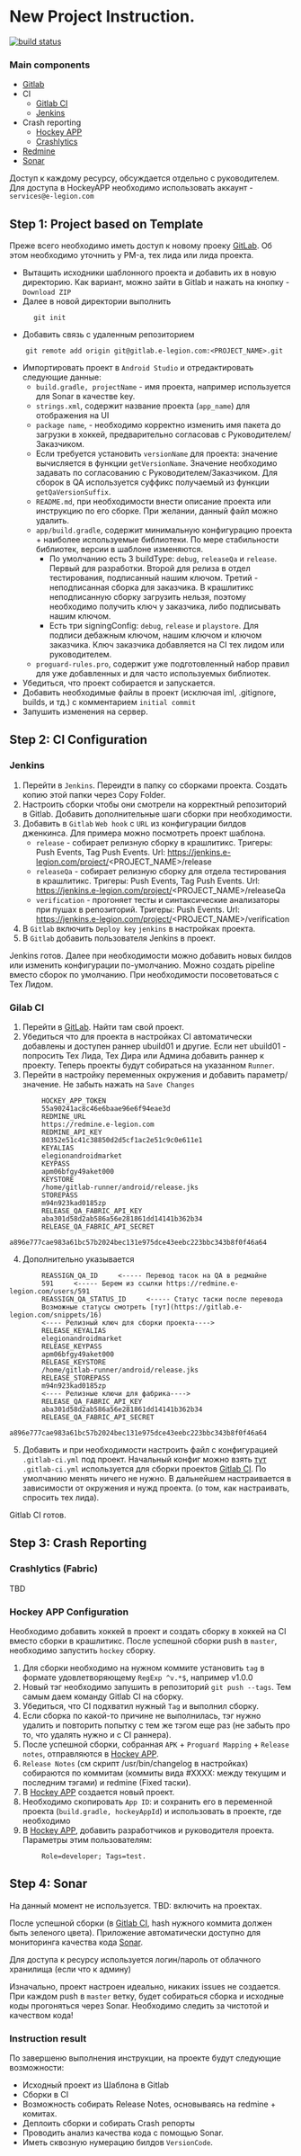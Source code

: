 # New Project Instruction.


[![build status](https://gitlab.e-legion.com/android/template/badges/master/build.svg)](https://gitlab.e-legion.com/android/template/commits/master)

### Main components
* [Gitlab](https://gitlab.e-legion.com/)
* CI
  * [Gitlab CI](https://gitlab.e-legion.com/ci)
  * [Jenkins](http://jenkins.e-legion.com)
* Crash reporting
  * [Hockey APP](https://rink.hockeyapp.net) 
  * [Crashlytics](https://try.crashlytics.com)
* [Redmine](https://redmine.e-legion.com/projects/android)
* [Sonar](https://sonar.e-legion.com/)

Доступ к каждому ресурсу, обсуждается отдельно с руководителем. Для доступа в HockeyAPP необходимо использовать аккаунт - `services@e-legion.com`

## Step 1: Project based on Template
Преже всего необходимо иметь доступ к новому проеку [GitLab](https://gitlab.e-legion.com). Об этом необходимо уточнить у PM-а, тех лида или лида проекта.

* Вытащить исходники шаблонного проекта и добавить их в новую директорию. Как вариант, можно зайти в Gitlab и нажать на кнопку - `Download ZIP`
* Далее в новой директории выполнить 

```
      git init 
```
* Добавить связь с удаленным репозиторием

```
    git remote add origin git@gitlab.e-legion.com:<PROJECT_NAME>.git
```


* Импортировать проект в `Android Studio` и отредактировать следующие данные:
    * `build.gradle, projectName` - имя проекта, например используется для Sonar в качестве key.
    * `strings.xml`, содержит название проекта (`app_name`) для отображения на UI
    * `package name`, - необходимо корректно изменить имя пакета до загрузки в хоккей, предварительно согласовав с Руководителем/Заказчиком.
    *  Если требуется установить `versionName` для проекта: значение вычисляется в функции `getVersionName`. Значение необходимо задавать по согласованию с Руководителем/Заказчиком. Для сборок в QA используется суффикс получаемый из функции `getQaVersionSuffix`.
    * `README.md`, при необходимости внести описание проекта или инструкцию по его сборке. При желании, данный файл можно удалить. 
    * `app/build.gradle`, содержит минимальную конфигурацию проекта + наиболее используемые библиотеки. По мере стабильности библиотек, версии в шаблоне изменяются.
      * По умолчанию есть 3 buildType: `debug`, `releaseQa` и `release`. Первый для разработки. Второй для релиза в отдел тестирования, подписанный нашим ключом. Третий - неподписанная сборка для заказчика. В крашлитикс неподписанную сборку загрузить нельзя, поэтому необходимо получить ключ у заказчика, либо подписывать нашим ключом.
      * Есть три signingConfig: `debug`, `release` и `playstore`. Для подписи дебажным ключом, нашим ключом и ключом заказчика. Ключ заказчика добавляется на CI тех лидом или руководителем.
    * `proguard-rules.pro`, содержит уже подготовленный набор правил для уже добавленных и для часто используемых библиотек.
* Убедиться, что проект собирается и запускается.
* Добавить необходимые файлы в проект (исключая iml, .gitignore, builds, и тд.) с комментарием `initial commit`
* Запушить изменения на сервер.

## Step 2: CI Configuration

### Jenkins
1. Перейти в `Jenkins`. Переидти в папку со сборками проекта. Создать копию этой папки через Copy Folder.
2. Настроить сборки чтобы они смотрели на корректный репозиторий в Gitlab. Добавить дополнительные шаги сборки при необходимости.
3. Добавить в `Gitlab` `Web hook` с `URL` из конфигурации билдов дженкинса. Для примера можно посмотреть проект шаблона.
    * `release` - собирает релизную сборку в крашлитикс. Тригеры: Push Events, Tag Push Events. Url: https://jenkins.e-legion.com/project/<PROJECT_NAME>/release
    * `releaseQa` - собирает релизную сборку для отдела тестирования в крашлитикс. Тригеры: Push Events, Tag Push Events. Url: https://jenkins.e-legion.com/project/<PROJECT_NAME>/releaseQa
    * `verification` - прогоняет тесты и синтаксические анализаторы при пушах в репозиторий. Тригеры: Push Events. Url: https://jenkins.e-legion.com/project/<PROJECT_NAME>/verification
4. В `Gitlab` включить `Deploy key` `jenkins` в настройках проекта.
5. В `Gitlab` добавить пользователя Jenkins в проект.

Jenkins готов. Далее при необходимости можно добавить новых билдов или изменить конфигурации по-умолчанию. Можно создать pipeline вместо сборок по умолчанию. При необходимости посоветоваться с Тех Лидом.

### Gilab CI
1. Перейти в [GitLab](https://gitlab.e-legion.com). Найти там свой проект.
2. Убедиться что для проекта в настройках CI автоматически добавлены и доступен раннер ubuild01 и другие. Если нет ubuild01 - попросить Тех Лида, Тех Дира или Админа добавить раннер к проекту. Теперь проекты будут собираться на указанном `Runner`.
3. Перейти в настройку переменных окружения и добавить параметр/значение. Не забыть нажать на `Save Changes`
```
    	HOCKEY_APP_TOKEN
    	55a90241ac8c46e6baae96e6f94eae3d
    	REDMINE_URL
	 	https://redmine.e-legion.com
	 	REDMINE_API_KEY
	 	80352e51c41c38850d2d5cf1ac2e51c9c0e611e1
	 	KEYALIAS
	 	elegionandroidmarket
	 	KEYPASS
 	 	apm06bfgy49aket000
 	 	KEYSTORE
 	 	/home/gitlab-runner/android/release.jks
 	 	STOREPASS
 	 	m94n923kad0185zp
    	RELEASE_QA_FABRIC_API_KEY
    	aba301d58d2ab586a56e281861dd14141b362b34
    	RELEASE_QA_FABRIC_API_SECRET
    	a896e777cae983a61bc57b2024bec131e975dce43eebc223bbc343b8f0f46a64
```

4. Дополнительно указывается
```
    	REASSIGN_QA_ID     <----- Перевод тасок на QA в редмайне
    	591     <----- Берем из ссылки https://redmine.e-legion.com/users/591
    	REASSIGN_QA_STATUS_ID     <----- Статус таски после перевода
    	Возможные статусы смотреть [тут](https://gitlab.e-legion.com/snippets/16)
	 	<---- Релизный ключ для сборки проекта---->
	 	RELEASE_KEYALIAS
	 	elegionandroidmarket
	 	RELEASE_KEYPASS
 	 	apm06bfgy49aket000
 	 	RELEASE_KEYSTORE
 	 	/home/gitlab-runner/android/release.jks
 	 	RELEASE_STOREPASS
 	 	m94n923kad0185zp
 	 	<---- Релизные ключи для фабрика---->
    	RELEASE_QA_FABRIC_API_KEY
    	aba301d58d2ab586a56e281861dd14141b362b34
    	RELEASE_QA_FABRIC_API_SECRET
    	a896e777cae983a61bc57b2024bec131e975dce43eebc223bbc343b8f0f46a64
```

5. Добавить и при необходимости настроить файл с конфигурацией `.gitlab-ci.yml` под проект.
Начальный конфиг можно взять [тут](https://gitlab.e-legion.com/snippets/17)
`.gitlab-ci.yml` используется для сборки проектов [Gitlab CI](https://gitlab.e-legion.com/ci).
По умолчанию менять ничего не нужно. В дальнейшем настраивается в зависимости от окружения и нужд проекта. (о том, как настраивать, спросить тех лида).

Gitlab CI готов.

## Step 3: Crash Reporting

### Crashlytics (Fabric)

TBD

### Hockey APP Configuration
Необходимо добавить хоккей в проект и создать сборку в хоккей на CI вместо сборки в крашлитикс. После успешной сборки push в `master`, необходимо запустить `hockey` сборку.

1. Для сборки необходимо на нужном коммите установить `tag` в формате удовлетворяющему `RegExp ^v.*$`, например v1.0.0
2. Новый тэг необходимо запушить в репозиторий `git push --tags`. Тем самым даем команду Gitlab CI на сборку.
3. Убедиться, что CI подхватил нужный `Tag` и выполнил сборку.
4. Если сборка по какой-то причине не выполнилась, тэг нужно удалить и повторить попытку с тем же тэгом еще раз (не забыть про то, что удалять нужно и с CI раннера).
5. После успешной сборки, собранная `APK` + `Proguard Mapping` + `Release notes`, отправляются в [Hockey APP](https://rink.hockeyapp.net).
6. `Release Notes` (см скрипт /usr/bin/changelog в настройках) собираются по коммитам (коммиты вида #XXXX: между текущим и последним тэгами) и redmine (Fixed таски).
7. В [Hockey APP](https://rink.hockeyapp.net)  создается новый проект.
8. Необходимо скопировать `App ID`: и сохранить его в переменной проекта (`build.gradle, hockeyAppId`) и использовать в проекте, где необходимо
9. В [Hockey APP](https://rink.hockeyapp.net), добавить разработчиков и руководителя проекта. Параметры этим пользователям: 

```
        Role=developer; Tags=test.
```

## Step 4: Sonar
На данный момент не используется. TBD: включить на проектах.

После успешной сборки (в [Gitlab CI](https://gitlab.e-legion.com/ci), hash нужного коммита должен быть зеленого цвета). Приложение автоматически доступно для мониторинга качества кода [Sonar](https://sonar.e-legion.com/).

Для доступа к ресурсу используется логин/пароль от облачного хранилища (если что к админу)

Изначально, проект настроен идеально, никаких issues не создается. При каждом push в `master` ветку, будет собираться сборка и исходные коды прогоняться через Sonar. Необходимо следить за чистотой и качеством кода!

### Instruction result
По завершеню выполнения инструкции, на проекте будут следующие возможности:
* Исходный проект из Шаблона в Gitlab
* Сборки в CI
* Возможность собирать Release Notes, основываясь на redmine + комитах.
* Деплоить сборки и собирать Crash репорты
* Проводить анализ качества кода с помощью Sonar.
* Иметь сквозную нумерацию билдов `VersionCode`.